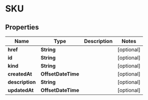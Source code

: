 

# SKU


## Properties

Name | Type | Description | Notes
------------ | ------------- | ------------- | -------------
**href** | **String** |  |  [optional]
**id** | **String** |  |  [optional]
**kind** | **String** |  |  [optional]
**createdAt** | **OffsetDateTime** |  |  [optional]
**description** | **String** |  |  [optional]
**updatedAt** | **OffsetDateTime** |  |  [optional]




